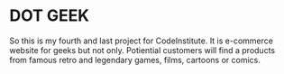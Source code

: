 # DOT GEEK
So this is my fourth and last project for CodeInstitute. It is e-commerce website for geeks but not only. Potiential customers will find a products from famous retro and legendary games, films, cartoons or comics.